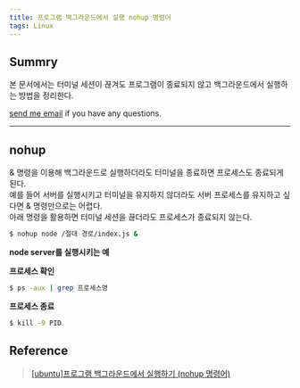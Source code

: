 ```yaml
---
title: 프로그램 백그라운드에서 실행 nohup 명령어
tags: Linux
---
```


## Summry

본 문서에서는 터미널 세션이 끊겨도 프로그램이 종료되지 않고 백그라운드에서 실행하는 방법을 정리한다.  

[send me email](mailto:jewel7492@gmail.com) if you have any questions.

<!--more-->

---

## nohup

& 명령을 이용해 백그라운드로 실행하더라도 터미널을 종료하면 프로세스도 종료되게 된다.  
예를 들어 서버를 실행시키고 터미널을 유지하지 않더라도 서버 프로세스를 유지하고 싶다면 & 명령만으로는 어렵다.  
아래 명령을 활용하면 터미널 세션을 끊더라도 프로세스가 종료되지 않는다.  

```bash
$ nohup node /절대 경로/index.js &
```

**node server를 실행시키는 예**  

**프로세스 확인**  
```bash
$ ps -aux | grep 프로세스명
```

**프로세스 종료**  
```bash
$ kill -9 PID
```

## Reference

> [[ubuntu]프로그램 백그라운드에서 실행하기 (nohup 명령어)](https://valuefactory.tistory.com/164)  
